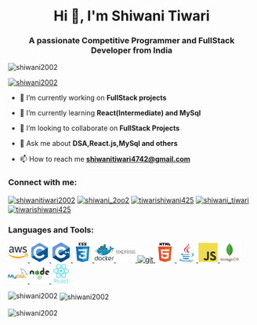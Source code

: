 <h1 align="center">Hi 👋, I'm Shiwani Tiwari</h1>
<h3 align="center">A passionate Competitive Programmer and FullStack Developer from India</h3>

<p align="left"> <img src="https://komarev.com/ghpvc/?username=shiwani2002&label=Profile%20views&color=0e75b6&style=flat" alt="shiwani2002" /> </p>

<p align="left"> <a href="https://github.com/ryo-ma/github-profile-trophy"><img src="https://github-profile-trophy.vercel.app/?username=shiwani2002" alt="shiwani2002" /></a> </p>

- 🔭 I’m currently working on **FullStack projects**

- 🌱 I’m currently learning **React(Intermediate) and MySql**

- 👯 I’m looking to collaborate on **FullStack Projects**

- 💬 Ask me about **DSA,React.js,MySql and others**

- 📫 How to reach me **shiwanitiwari4742@gmail.com**

<h3 align="left">Connect with me:</h3>
<p align="left">
<a href="https://linkedin.com/in/shiwanitiwari2002" target="blank"><img align="center" src="https://raw.githubusercontent.com/rahuldkjain/github-profile-readme-generator/master/src/images/icons/Social/linked-in-alt.svg" alt="shiwanitiwari2002" height="30" width="40" /></a>
<a href="https://www.codechef.com/users/shiwani_2oo2" target="blank"><img align="center" src="https://cdn.jsdelivr.net/npm/simple-icons@3.1.0/icons/codechef.svg" alt="shiwani_2oo2" height="30" width="40" /></a>
<a href="https://www.hackerrank.com/tiwarishiwani425" target="blank"><img align="center" src="https://raw.githubusercontent.com/rahuldkjain/github-profile-readme-generator/master/src/images/icons/Social/hackerrank.svg" alt="tiwarishiwani425" height="30" width="40" /></a>
<a href="https://codeforces.com/profile/shiwani_tiwari" target="blank"><img align="center" src="https://raw.githubusercontent.com/rahuldkjain/github-profile-readme-generator/master/src/images/icons/Social/codeforces.svg" alt="shiwani_tiwari" height="30" width="40" /></a>
<a href="https://auth.geeksforgeeks.org/user/tiwarishiwani425" target="blank"><img align="center" src="https://raw.githubusercontent.com/rahuldkjain/github-profile-readme-generator/master/src/images/icons/Social/geeks-for-geeks.svg" alt="tiwarishiwani425" height="30" width="40" /></a>
</p>

<h3 align="left">Languages and Tools:</h3>
<p align="left"> <a href="https://aws.amazon.com" target="_blank" rel="noreferrer"> <img src="https://raw.githubusercontent.com/devicons/devicon/master/icons/amazonwebservices/amazonwebservices-original-wordmark.svg" alt="aws" width="40" height="40"/> </a> <a href="https://www.cprogramming.com/" target="_blank" rel="noreferrer"> <img src="https://raw.githubusercontent.com/devicons/devicon/master/icons/c/c-original.svg" alt="c" width="40" height="40"/> </a> <a href="https://www.w3schools.com/cpp/" target="_blank" rel="noreferrer"> <img src="https://raw.githubusercontent.com/devicons/devicon/master/icons/cplusplus/cplusplus-original.svg" alt="cplusplus" width="40" height="40"/> </a> <a href="https://www.w3schools.com/css/" target="_blank" rel="noreferrer"> <img src="https://raw.githubusercontent.com/devicons/devicon/master/icons/css3/css3-original-wordmark.svg" alt="css3" width="40" height="40"/> </a> <a href="https://www.docker.com/" target="_blank" rel="noreferrer"> <img src="https://raw.githubusercontent.com/devicons/devicon/master/icons/docker/docker-original-wordmark.svg" alt="docker" width="40" height="40"/> </a> <a href="https://expressjs.com" target="_blank" rel="noreferrer"> <img src="https://raw.githubusercontent.com/devicons/devicon/master/icons/express/express-original-wordmark.svg" alt="express" width="40" height="40"/> </a> <a href="https://git-scm.com/" target="_blank" rel="noreferrer"> <img src="https://www.vectorlogo.zone/logos/git-scm/git-scm-icon.svg" alt="git" width="40" height="40"/> </a> <a href="https://www.w3.org/html/" target="_blank" rel="noreferrer"> <img src="https://raw.githubusercontent.com/devicons/devicon/master/icons/html5/html5-original-wordmark.svg" alt="html5" width="40" height="40"/> </a> <a href="https://www.java.com" target="_blank" rel="noreferrer"> <img src="https://raw.githubusercontent.com/devicons/devicon/master/icons/java/java-original.svg" alt="java" width="40" height="40"/> </a> <a href="https://developer.mozilla.org/en-US/docs/Web/JavaScript" target="_blank" rel="noreferrer"> <img src="https://raw.githubusercontent.com/devicons/devicon/master/icons/javascript/javascript-original.svg" alt="javascript" width="40" height="40"/> </a> <a href="https://www.mongodb.com/" target="_blank" rel="noreferrer"> <img src="https://raw.githubusercontent.com/devicons/devicon/master/icons/mongodb/mongodb-original-wordmark.svg" alt="mongodb" width="40" height="40"/> </a> <a href="https://www.mysql.com/" target="_blank" rel="noreferrer"> <img src="https://raw.githubusercontent.com/devicons/devicon/master/icons/mysql/mysql-original-wordmark.svg" alt="mysql" width="40" height="40"/> </a> <a href="https://nodejs.org" target="_blank" rel="noreferrer"> <img src="https://raw.githubusercontent.com/devicons/devicon/master/icons/nodejs/nodejs-original-wordmark.svg" alt="nodejs" width="40" height="40"/> </a> <a href="https://reactjs.org/" target="_blank" rel="noreferrer"> <img src="https://raw.githubusercontent.com/devicons/devicon/master/icons/react/react-original-wordmark.svg" alt="react" width="40" height="40"/> </a> </p>

<p><img align="left" src="https://github-readme-stats.vercel.app/api/top-langs?username=shiwani2002&show_icons=true&locale=en&layout=compact" alt="shiwani2002" /></p>

<p>&nbsp;<img align="center" src="https://github-readme-stats.vercel.app/api?username=shiwani2002&show_icons=true&locale=en" alt="shiwani2002" /></p>

<p><img align="center" src="https://github-readme-streak-stats.herokuapp.com/?user=shiwani2002&" alt="shiwani2002" /></p>
